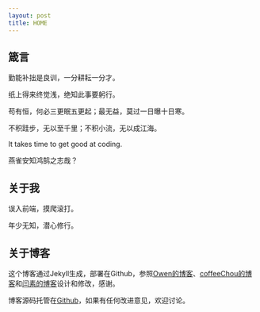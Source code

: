 ```yaml
---
layout: post
title: HOME
---
```


## 箴言
勤能补拙是良训，一分耕耘一分才。

纸上得来终觉浅，绝知此事要躬行。

苟有恒，何必三更眠五更起；最无益，莫过一日曝十日寒。

不积跬步，无以至千里；不积小流，无以成江海。

It takes time to get good at coding.

燕雀安知鸿鹄之志哉？

## 关于我
误入前端，摸爬滚打。

年少无知，潜心修行。

## 关于博客

这个博客通过Jekyll生成，部署在Github，参照[Owen的博客](http://numerhero.github.io/)、[coffeeChou的博客](http://coffeechou.github.io/)和[闫素的博客](http://yansu.org/)设计和修改，感谢。

博客源码托管在[Github](https://github.com/niyungang/niyungang.github.io)，如果有任何改进意见，欢迎讨论。

